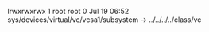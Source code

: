 lrwxrwxrwx 1 root root 0 Jul 19 06:52 sys/devices/virtual/vc/vcsa1/subsystem -> ../../../../class/vc

